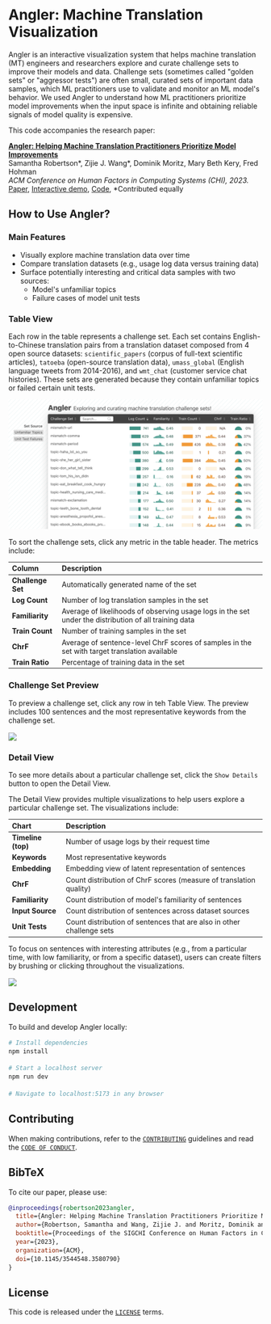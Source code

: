 # Angler: Machine Translation Visualization

Angler is an interactive visualization system that helps machine translation (MT) engineers and researchers explore and curate challenge sets to improve their models and data. Challenge sets (sometimes called "golden sets" or "aggressor tests") are often small, curated sets of important data samples, which ML practitioners use to validate and monitor an ML model's behavior. We used Angler to understand how ML practitioners prioritize model improvements when the input space is infinite and obtaining reliable signals of model quality is expensive.

This code accompanies the research paper:

**[Angler: Helping Machine Translation Practitioners Prioritize Model Improvements][paper]**  
Samantha Robertson*, Zijie J. Wang*, Dominik Moritz, Mary Beth Kery, Fred Hohman  
_ACM Conference on Human Factors in Computing Systems (CHI), 2023._  
[Paper][paper], [Interactive demo][demo], [Code][code], \*Contributed equally

## How to Use Angler?

### Main Features

- Visually explore machine translation data over time
- Compare translation datasets (e.g., usage log data versus training data)
- Surface potentially interesting and critical data samples with two sources:
  - Model's unfamiliar topics
  - Failure cases of model unit tests

### Table View

Each row in the table represents a challenge set. Each set contains English-to-Chinese translation pairs from a translation dataset composed from 4 open source datasets: `scientific_papers` (corpus of full-text scientific articles), `tatoeba` (open-source translation data), `umass_global` (English language tweets from 2014-2016), and `wmt_chat` (customer service chat histories). These sets are generated because they contain unfamiliar topics or failed certain unit tests.

![](./readme-imgs/tableview.png)

To sort the challenge sets, click any metric in the table header. The metrics include:

| Column            | Description                                                                                           |
| :---------------- | :---------------------------------------------------------------------------------------------------- |
| **Challenge Set** | Automatically generated name of the set                                                               |
| **Log Count**     | Number of log translation samples in the set                                                          |
| **Familiarity**   | Average of likelihoods of observing usage logs in the set under the distribution of all training data |
| **Train Count**   | Number of training samples in the set                                                                 |
| **ChrF**          | Average of sentence-level ChrF scores of samples in the set with target translation available         |
| **Train Ratio**   | Percentage of training data in the set                                                                |

### Challenge Set Preview

To preview a challenge set, click any row in teh Table View. The preview includes 100 sentences and the most representative keywords from the challenge set.

<img align="center" src="./readme-imgs/demo1.gif">

### Detail View

To see more details about a particular challenge set, click the `Show Details` button to open the Detail View.

The Detail View provides multiple visualizations to help users explore a particular challenge set. The visualizations include:

| Chart              | Description                                                           |
| :----------------- | :-------------------------------------------------------------------- |
| **Timeline (top)** | Number of usage logs by their request time                            |
| **Keywords**       | Most representative keywords                                          |
| **Embedding**      | Embedding view of latent representation of sentences                  |
| **ChrF**           | Count distribution of ChrF scores (measure of translation quality)    |
| **Familiarity**    | Count distribution of model's familiarity of sentences                |
| **Input Source**   | Count distribution of sentences across dataset sources                |
| **Unit Tests**     | Count distribution of sentences that are also in other challenge sets |

To focus on sentences with interesting attributes (e.g., from a particular time, with low familiarity, or from a specific dataset), users can create filters by brushing or clicking throughout the visualizations.

<img align="center" src="./readme-imgs/demo2.gif">

## Development

To build and develop Angler locally:

```bash
# Install dependencies
npm install

# Start a localhost server
npm run dev

# Navigate to localhost:5173 in any browser
```

## Contributing

When making contributions, refer to the [`CONTRIBUTING`](CONTRIBUTING.md) guidelines and read the [`CODE OF CONDUCT`](CODE_OF_CONDUCT.md).

## BibTeX

To cite our paper, please use:

```bibtex
@inproceedings{robertson2023angler,
  title={Angler: Helping Machine Translation Practitioners Prioritize Model Improvements},
  author={Robertson, Samantha and Wang, Zijie J. and Moritz, Dominik and Kery, Mary Beth and Hohman, Fred},
  booktitle={Proceedings of the SIGCHI Conference on Human Factors in Computing Systems},
  year={2023},
  organization={ACM},
  doi={10.1145/3544548.3580790}
}
```

## License

This code is released under the [`LICENSE`](LICENSE) terms.

[paper]: https://machinelearning.apple.com/research/helping-machine-translation
[demo]: https://apple.github.io/ml-translate-vis/
[video]: https://machinelearning.apple.com
[preview]: https://machinelearning.apple.com
[code]: https://github.com/apple/ml-translate-vis/
